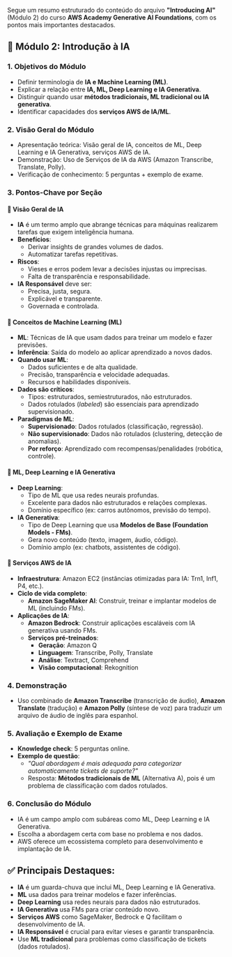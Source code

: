 Segue um resumo estruturado do conteúdo do arquivo **"Introducing AI"** (Módulo 2) do curso **AWS Academy Generative AI Foundations**, com os pontos mais importantes destacados.

## 📘 Módulo 2: Introdução à IA

### 1. **Objetivos do Módulo**
- Definir terminologia de **IA e Machine Learning (ML)**.
- Explicar a relação entre **IA, ML, Deep Learning e IA Generativa**.
- Distinguir quando usar **métodos tradicionais, ML tradicional ou IA generativa**.
- Identificar capacidades dos **serviços AWS de IA/ML**.

### 2. **Visão Geral do Módulo**
- Apresentação teórica: Visão geral de IA, conceitos de ML, Deep Learning e IA Generativa, serviços AWS de IA.
- Demonstração: Uso de Serviços de IA da AWS (Amazon Transcribe, Translate, Polly).
- Verificação de conhecimento: 5 perguntas + exemplo de exame.

### 3. **Pontos-Chave por Seção**

#### 🔹 **Visão Geral de IA**
- **IA** é um termo amplo que abrange técnicas para máquinas realizarem tarefas que exigem inteligência humana.
- **Benefícios**:
  - Derivar insights de grandes volumes de dados.
  - Automatizar tarefas repetitivas.
- **Riscos**:
  - Vieses e erros podem levar a decisões injustas ou imprecisas.
  - Falta de transparência e responsabilidade.
- **IA Responsável** deve ser:
  - Precisa, justa, segura.
  - Explicável e transparente.
  - Governada e controlada.

#### 🔹 **Conceitos de Machine Learning (ML)**
- **ML**: Técnicas de IA que usam dados para treinar um modelo e fazer previsões.
- **Inferência**: Saída do modelo ao aplicar aprendizado a novos dados.
- **Quando usar ML**:
  - Dados suficientes e de alta qualidade.
  - Precisão, transparência e velocidade adequadas.
  - Recursos e habilidades disponíveis.
- **Dados são críticos**:
  - Tipos: estruturados, semiestruturados, não estruturados.
  - Dados rotulados (*labeled*) são essenciais para aprendizado supervisionado.
- **Paradigmas de ML**:
  - **Supervisionado**: Dados rotulados (classificação, regressão).
  - **Não supervisionado**: Dados não rotulados (clustering, detecção de anomalias).
  - **Por reforço**: Aprendizado com recompensas/penalidades (robótica, controle).

#### 🔹 **ML, Deep Learning e IA Generativa**
- **Deep Learning**:
  - Tipo de ML que usa redes neurais profundas.
  - Excelente para dados não estruturados e relações complexas.
  - Domínio específico (ex: carros autônomos, previsão do tempo).
- **IA Generativa**:
  - Tipo de Deep Learning que usa **Modelos de Base (Foundation Models - FMs)**.
  - Gera novo conteúdo (texto, imagem, áudio, código).
  - Domínio amplo (ex: chatbots, assistentes de código).

#### 🔹 **Serviços AWS de IA**
- **Infraestrutura**: Amazon EC2 (instâncias otimizadas para IA: Trn1, Inf1, P4, etc.).
- **Ciclo de vida completo**:
  - **Amazon SageMaker AI**: Construir, treinar e implantar modelos de ML (incluindo FMs).
- **Aplicações de IA**:
  - **Amazon Bedrock**: Construir aplicações escaláveis com IA generativa usando FMs.
  - **Serviços pré-treinados**:
    - **Geração**: Amazon Q
    - **Linguagem**: Transcribe, Polly, Translate
    - **Análise**: Textract, Comprehend
    - **Visão computacional**: Rekognition

### 4. **Demonstração**
- Uso combinado de **Amazon Transcribe** (transcrição de áudio), **Amazon Translate** (tradução) e **Amazon Polly** (síntese de voz) para traduzir um arquivo de áudio de inglês para espanhol.

### 5. **Avaliação e Exemplo de Exame**
- **Knowledge check**: 5 perguntas online.
- **Exemplo de questão**:
  - *"Qual abordagem é mais adequada para categorizar automaticamente tickets de suporte?"*
  - Resposta: **Métodos tradicionais de ML** (Alternativa A), pois é um problema de classificação com dados rotulados.

### 6. **Conclusão do Módulo**
- IA é um campo amplo com subáreas como ML, Deep Learning e IA Generativa.
- Escolha a abordagem certa com base no problema e nos dados.
- AWS oferece um ecossistema completo para desenvolvimento e implantação de IA.

## ✅ Principais Destaques:
- **IA** é um guarda-chuva que inclui ML, Deep Learning e IA Generativa.
- **ML** usa dados para treinar modelos e fazer inferências.
- **Deep Learning** usa redes neurais para dados não estruturados.
- **IA Generativa** usa FMs para criar conteúdo novo.
- **Serviços AWS** como SageMaker, Bedrock e Q facilitam o desenvolvimento de IA.
- **IA Responsável** é crucial para evitar vieses e garantir transparência.
- Use **ML tradicional** para problemas como classificação de tickets (dados rotulados).
